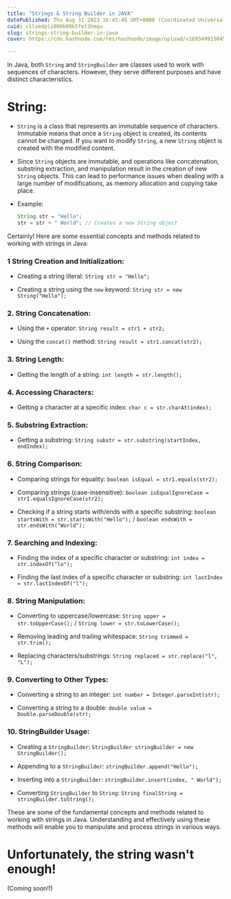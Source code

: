 ```yaml
---
title: "Strings & String Builder in JAVA"
datePublished: Thu Aug 31 2023 16:45:45 GMT+0000 (Coordinated Universal Time)
cuid: cllzedpli000b09k5fet3hmqu
slug: strings-string-builder-in-java
cover: https://cdn.hashnode.com/res/hashnode/image/upload/v1693499150453/7e9b9746-2106-4ab8-89b5-84d589001369.png

---
```


In Java, both `String` and `StringBuilder` are classes used to work with sequences of characters. However, they serve different purposes and have distinct characteristics.

# **String:**

* `String` is a class that represents an immutable sequence of characters. Immutable means that once a `String` object is created, its contents cannot be changed. If you want to modify `String`, a new `String` object is created with the modified content.
    
* Since `String` objects are immutable, and operations like concatenation, substring extraction, and manipulation result in the creation of new `String` objects. This can lead to performance issues when dealing with a large number of modifications, as memory allocation and copying take place.
    
* Example:
    
    ```java
    String str = "Hello";
    str = str + " World"; // Creates a new String object
    ```
    

Certainly! Here are some essential concepts and methods related to working with strings in Java:

### **1 String Creation and Initialization:**

* Creating a string literal: `String str = "Hello";`
    
* Creating a string using the `new` keyword: `String str = new String("Hello");`
    

### **2\. String Concatenation:**

* Using the `+` operator: `String result = str1 + str2;`
    
* Using the `concat()` method: `String result = str1.concat(str2);`
    

### **3\. String Length:**

* Getting the length of a string: `int length = str.length();`
    

### **4\. Accessing Characters:**

* Getting a character at a specific index: `char c = str.charAt(index);`
    

### **5\. Substring Extraction:**

* Getting a substring: `String substr = str.substring(startIndex, endIndex);`
    

### **6\. String Comparison:**

* Comparing strings for equality: `boolean isEqual = str1.equals(str2);`
    
* Comparing strings (case-insensitive): `boolean isEqualIgnoreCase = str1.equalsIgnoreCase(str2);`
    
* Checking if a string starts with/ends with a specific substring: `boolean startsWith = str.startsWith("Hello");` / `boolean endsWith = str.endsWith("World");`
    

### **7\. Searching and Indexing:**

* Finding the index of a specific character or substring: `int index = str.indexOf("lo");`
    
* Finding the last index of a specific character or substring: `int lastIndex = str.lastIndexOf("l");`
    

### **8\. String Manipulation:**

* Converting to uppercase/lowercase: `String upper = str.toUpperCase();` / `String lower = str.toLowerCase();`
    
* Removing leading and trailing whitespace: `String trimmed = str.trim();`
    
* Replacing characters/substrings: `String replaced = str.replace("l", "L");`
    

### **9\. Converting to Other Types:**

* Converting a string to an integer: `int number = Integer.parseInt(str);`
    
* Converting a string to a double: `double value = Double.parseDouble(str);`
    

### **10\. StringBuilder Usage:**

* Creating a `StringBuilder`: `StringBuilder stringBuilder = new StringBuilder();`
    
* Appending to a `StringBuilder`: `stringBuilder.append("Hello");`
    
* Inserting into a `StringBuilder`: `stringBuilder.insert(index, " World");`
    
* Converting `StringBuilder` to `String`: `String finalString = stringBuilder.toString();`
    

These are some of the fundamental concepts and methods related to working with strings in Java. Understanding and effectively using these methods will enable you to manipulate and process strings in various ways.

# Unfortunately, the string wasn't enough!

(Coming soon!!)